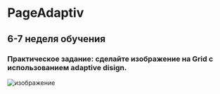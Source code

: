 # PageAdaptiv
## 6-7 неделя обучения
### Практическое задание: сделайте изображение на Grid с использованием adaptive disign.
![изображение](https://user-images.githubusercontent.com/119701695/227654373-c4a279bf-361f-4df5-be92-1c7c1b7a80ef.png)
